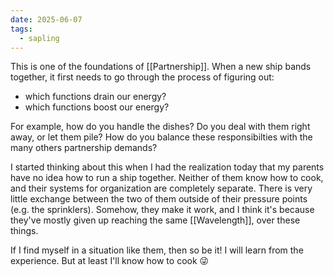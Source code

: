 ```yaml
---
date: 2025-06-07
tags:
  - sapling
---
```


This is one of the foundations of [[Partnership]]. When a new ship bands together, it first needs to go through the process of figuring out:
- which functions drain our energy?
- which functions boost our energy?

For example, how do you handle the dishes? Do you deal with them right away, or let them pile? How do you balance these responsibilties with the many others partnership demands?

I started thinking about this when I had the realization today that my parents have no idea how to run a ship together. Neither of them know how to cook, and their systems for organization are completely separate. There is very little exchange between the two of them outside of their pressure points (e.g. the sprinklers). Somehow, they make it work, and I think it's because they've mostly given up reaching the same [[Wavelength]], over these things.

If I find myself in a situation like them, then so be it! I will learn from the experience. But at least I'll know how to cook 😜